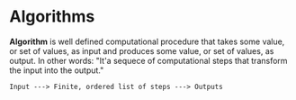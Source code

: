 # Algorithms

**Algorithm** is well defined computational procedure that takes some value, or set of values, as input and produces some value, or set of values, as output. In other words: "It'a sequece of computational steps that transform the input into the output."

    Input ---> Finite, ordered list of steps ---> Outputs
